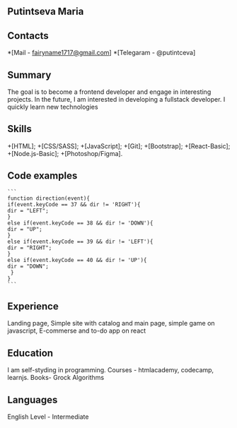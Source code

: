 Putintseva Maria
--------------------------

Contacts
--------------------------
*[Mail - <fairyname1717@gmail.com>]
*[Telegaram - @putintceva]

Summary
--------------------------
The goal is to become a frontend developer and engage in interesting projects. In the future, I am interested in developing a fullstack developer. I quickly learn new technologies

Skills
--------------------------
+[HTML];
+[CSS/SASS];
+[JavaScript];
+[Git];
+[Bootstrap];
+[React-Basic];
+[Node.js-Basic];
+[Photoshop/Figma].

Code examples
--------------------------
    ```
    function direction(event){
    if(event.keyCode == 37 && dir != 'RIGHT'){
    dir = "LEFT";
    }
    else if(event.keyCode == 38 && dir != 'DOWN'){
    dir = "UP";
    }
    else if(event.keyCode == 39 && dir != 'LEFT'){
    dir = "RIGHT";
    }
    else if(event.keyCode == 40 && dir != 'UP'){
    dir = "DOWN";
     }
    }
    ```
Experience
--------------------------
Landing page, Simple site with catalog and main page, simple game on javascript, E-commerse and to-do app on react

Education
--------------------------
I am self-styding in programming. Courses - htmlacademy, codecamp, learnjs. Books- Grock Algorithms

Languages
--------------------------
English Level - Intermediate
